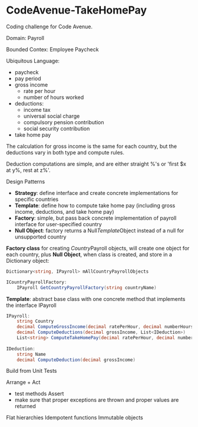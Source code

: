 # CodeAvenue-TakeHomePay
Coding challenge for Code Avenue.

Domain:
Payroll

Bounded Contex:
Employee Paycheck

Ubiquitous Language:
+ paycheck
+ pay period
+ gross income
	+ rate per hour
	+ number of hours worked
+ deductions:
	+ income tax
	+ universal social charge
	+ compulsory pension contribution
	+ social security contribution
+ take home pay

The calculation for gross income is the same for each country, but the deductions vary in both type and compute rules.

Deduction computations are simple, and are either straight %'s or 'first $x at y%, rest at z%'.

Design Patterns
+ **Strategy**: define interface and create concrete implementations for specific countries
+ **Template**: define how to compute take home pay (including gross income, deductions, and take home pay)
+ **Factory**: simple, but pass back concrete implementation of payroll interface for user-specified country
+ **Null Object**: factory returns a Null*Template*Object instead of a null for unsupported country

**Factory class** for creating *Country*Payroll objects, will create one object for each country, plus **Null Object**, when class is created, and store in a Dictionary object: 
```C#
Dictionary<string, IPayroll> mAllCountryPayrollObjects

ICountryPayrollFactory:
	IPayroll GetCountryPayrollFactory(string countryName)
```
**Template**: abstract base class with one concrete method that implements the interface IPayroll
```C#
IPayroll:
	string Country
	decimal ComputeGrossIncome(decimal ratePerHour, decimal numberHours)
	decimal ComputeDeductions(decimal grossIncome, List<IDeduction>)
	List<string> ComputeTakeHomePay(decimal ratePerHour, decimal numberHours, out decimal takeHomePay)
	
IDeduction:
	string Name
	decimal ComputeDeduction(decimal grossIncome)
```

Build from Unit Tests

Arrange
+ 
Act
+ test methods
Assert
+ make sure that proper exceptions are thrown and proper values are returned

Flat hierarchies
Idempotent functions
Immutable objects
